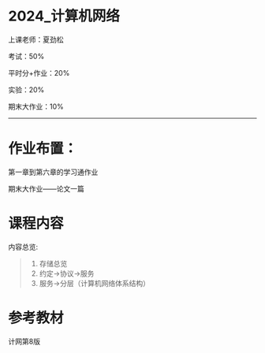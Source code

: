 # 2024_计算机网络

上课老师：夏劲松



考试：50%

平时分+作业：20%

实验：20%

期末大作业：10%

___

# 作业布置：

第一章到第六章的学习通作业

期末大作业——论文一篇



# 课程内容

内容总览:

> 1. 存储总览
> 2. 约定->协议->服务
> 3. 服务->分层（计算机网络体系结构）



# 参考教材

计网第8版
